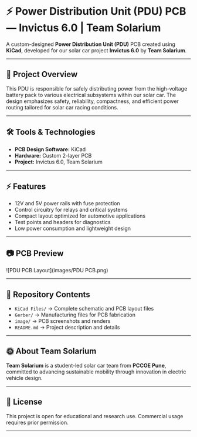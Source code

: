 # ⚡ Power Distribution Unit (PDU) PCB — Invictus 6.0 | Team Solarium

A custom-designed **Power Distribution Unit (PDU)** PCB created using **KiCad**, developed for our solar car project **Invictus 6.0** by **Team Solarium**.

---

## 📖 Project Overview

This PDU is responsible for safely distributing power from the high-voltage battery pack to various electrical subsystems within our solar car. The design emphasizes safety, reliability, compactness, and efficient power routing tailored for solar car racing conditions.

---

## 🛠️ Tools & Technologies

- **PCB Design Software:** KiCad  
- **Hardware:** Custom 2-layer PCB  
- **Project:** Invictus 6.0, Team Solarium  

---

## ⚡ Features

- 12V and 5V power rails with fuse protection  
- Control circuitry for relays and critical systems  
- Compact layout optimized for automotive applications  
- Test points and headers for diagnostics  
- Low power consumption and lightweight design  

---

## 📷 PCB Preview

![PDU PCB Layout](images/PDU PCB.png)

---

## 📂 Repository Contents

- `KiCad Files/` → Complete schematic and PCB layout files  
- `Gerber/` → Manufacturing files for PCB fabrication  
- `image/` → PCB screenshots and renders  
- `README.md` → Project description and details  

---

## 🌞 About Team Solarium

**Team Solarium** is a student-led solar car team from **PCCOE Pune**, committed to advancing sustainable mobility through innovation in electric vehicle design.

---



## 📑 License

This project is open for educational and research use. Commercial usage requires prior permission.

---
